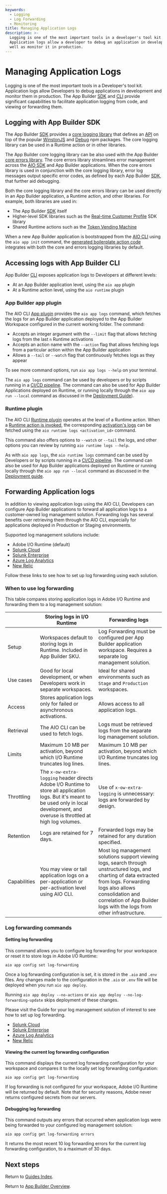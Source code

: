 ```yaml
---
keywords:
  - Logging
  - Log Forwarding
  - Monitoring
title: Managing Application Logs
description: >-
  Logging is one of the most important tools in a developer's tool kit.
  Application logs allow a developer to debug an application in development as
  well as monitor it in production.
---
```


# Managing Application Logs

Logging is one of the most important tools in a Developer's tool kit. Application logs allow Developers to debug applications in development and monitor them in production. The App Builder [SDK](https://github.com/adobe/aio-sdk) and [CLI](https://github.com/adobe/aio-cli) provide significant capabilities to facilitate application logging from code, and viewing or forwarding them.

## Logging with App Builder SDK

The App Builder [SDK](https://github.com/adobe/aio-sdk) provides a [core logging library](https://github.com/adobe/aio-lib-core-logging) that defines an [API](https://github.com/adobe/aio-lib-core-logging/blob/master/doc/api.md) on top of the popular [WinstonJS](https://www.npmjs.com/package/winston) and [Debug](https://www.npmjs.com/package/debug) npm packages. The core logging library can be used in a Runtime action or in other libraries.

The App Builder core logging library can be also used with the App Builder [core errors library](https://github.com/adobe/aio-lib-core-errors). The core errors library streamlines error management across the [AIO SDK](https://github.com/adobe/aio-sdk) and App Builder applications. When the core errors library is used in conjunction with the core logging library, error log messages output specific error codes, as defined by each App Builder [SDK](https://github.com/adobe/aio-sdk), that further aid debugging.

Both the core logging library and the core errors library can be used directly in an App Builder application, a Runtime action, and other libraries. For example, both libraries are used in:

- The App Builder [SDK](https://github.com/adobe/aio-sdk) itself
- Higher-level SDK libraries such as the [Real-time Customer Profile](https://github.com/adobe/aio-lib-customer-profile) SDK library
- Shared Runtime actions such as the [Token Vending Machine](https://github.com/adobe/aio-tvm)

<InlineAlert slots="text" />

When a new App Builder application is bootstrapped from the [AIO CLI](https://github.com/adobe/aio-cli) using the `aio app init` command, the [generated boilerplate action code](https://github.com/adobe/generator-aio-app) integrates with both the core and errors logging libraries by default.

## Accessing logs with App Builder CLI

App Builder [CLI](https://github.com/adobe/aio-cli) exposes application logs to Developers at different levels:

- At an App Builder application level, using the `aio app` plugin
- At a Runtime action level, using the `aio runtime` plugin

### App Builder app plugin

The AIO CLI [App plugin](https://github.com/adobe/aio-cli-plugin-app) provides the `aio app logs` command, which fetches the logs for an App Builder application deployed to the App Builder Workspace configured in the current working folder. The command:

- Accepts an integer argument with the `--limit` flag that allows fetching logs from the last `n` Runtime activations
- Accepts an action name with the `--action` flag that allows fetching logs from a particular action within the App Builder application
- Allows a `--tail` or `--watch` flag that continuously fetches logs as they appear

To see more command options, run `aio app logs --help` on your terminal.

The `aio app logs` command can be used by developers or by scripts running in a [CI/CD pipeline](deployment/ci_cd_for_firefly_apps.md). The command can also be used for App Builder Applications deployed on Runtime, or running locally through the `aio app run --local` command as discussed in the [Deployment Guide](deployment/index.md)).

### Runtime plugin

The AIO CLI [Runtime plugin](https://github.com/adobe/aio-cli-plugin-runtime) operates at the level of a Runtime action. When a [Runtime action is invoked](https://github.com/adobe/aio-cli-plugin-runtime#binrun-runtimeactioninvoke-actionname), the corresponding [activation's logs](https://github.com/adobe/aio-cli-plugin-runtime#binrun-runtimeactivationlogs-activationid) can be fetched using the `aio runtime logs <activation_id>` command.

This command also offers options to `--watch` or `--tail` the logs, and other options you can review by running `aio runtime logs --help`. 

As with `aio app logs`, the `aio runtime logs` command can be used by Developers or by scripts running in a [CI/CD pipeline](deployment/ci_cd_for_firefly_apps.md). The command can also be used for App Builder applications deployed on Runtime or  running locally through the `aio app run --local` command as discussed in the [Deployment guide](deployment/index.md).

## Forwarding Application logs

In addition to viewing application logs using the AIO CLI, Developers can configure App Builder applications to forward all application logs to a customer-owned log management solution. Forwarding logs has several benefits over retrieving them through the AIO CLI, especially for applications deployed in Production or Staging environments. 

Supported log management solutions include:

- Adobe I/O Runtime (default)
- [Splunk Cloud](splunk_cloud.md)
- [Splunk Enterprise](splunk_enterprise.md)
- [Azure Log Analytics](azure_log_analytics.md)
- [New Relic](new_relic.md)

Follow these links to see how to set up log forwarding using each solution.

### When to use log forwarding

This table compares storing application logs in Adobe I/O Runtime and forwarding them to a log management solution:

|              | Storing logs in I/O Runtime                                                                                                                                                                  | Forwarding logs                                                                                                                                                                                                                                        |
| ------------ | -------------------------------------------------------------------------------------------------------------------------------------------------------------------------------------------- | ------------------------------------------------------------------------------------------------------------------------------------------------------------------------------------------------------------------------------------------------------ |
| Setup        | Workspaces default to storing logs in Runtime. Included in App Builder SKU.                                                                                                                  | Log Forwarding must be configured per App Builder application workspace. Requires a separate log management solution.                                                                                                                                  |
| Use cases    | Good for local development, or when Developers work in separate workspaces.                                                                                                                  | Ideal for shared environments such as `Stage` and `Production` workspaces.                                                                                                                                                                             |
| Access       | Stores application logs only for failed or asynchronous activations.                                                                                                                         | Allows access to all application logs.                                                                                                                                                                                                                 |
| Retrieval    | The AIO CLI can be used to fetch logs.                                                                                                                                                       | Logs must be retrieved logs from the separate log management solution.                                                                                                                                                                                 |
| Limits       | Maximum 10 MB per activation, beyond which I/O Runtime truncates log lines.                                                                                                                  | Maximum 10 MB per activation, beyond which I/O Runtime truncates log lines.                                                                                                                                                                            |
| Throttling   | The `x-ow-extra-logging` header directs Adobe I/O Runtime to store all application logs. But it's meant to be used only in local development, and  overuse is throttled at high log volumes. | Use of `x-ow-extra-logging` is unnecessary: logs are forwarded by design.                                                                                                                                                                              |
| Retention    | Logs are retained for 7 days.                                                                                                                                                                | Forwarded logs may be retained for any duration specified.                                                                                                                                                                                             |
| Capabilities | You may view or tail application logs on a per-application or per-activation level using AIO CLI.                                                                                            | Most log management solutions support viewing logs, search through unstructured logs, and charting of data extracted from logs. Forwarding logs also allows consolidation and correlation of App Builder logs with the logs from other infrastructure. |

### Log forwarding commands

#### Setting log forwarding

This command allows you to configure log forwarding for your workspace or reset it to store logs in Adobe I/O Runtime:

```
aio app config set log-forwarding
```

Once a log forwarding configuration is set, it is stored in the `.aio` and `.env` files. Any changes made to the configuration in the `.aio` or `.env` file will be deployed when you run `aio app deploy`.

Running `aio app deploy --no-actions` or `aio app deploy --no-log-forwarding-update` skips deployment of these changes.

Please visit the Guide for your log management solution of interest to see how to set up log forwarding.

- [Splunk Cloud](splunk_cloud.md)
- [Splunk Enterprise](splunk_enterprise.md)
- [Azure Log Analytics](azure_log_analytics.md)
- [New Relic](new_relic.md)

#### Viewing the current log forwarding configuration

This command displays the current log forwarding configuration for your workspace and compares it to the locally set log forwarding configuration:

```
aio app config get log-forwarding
```

If log forwarding is not configured for your workspace, Adobe I/O Runtime will be returned by default. Note that for security reasons, Adobe never returns configured secrets from our servers.

#### Debugging log forwarding

This command outputs any errors that occurred when application logs were being forwarded to your configured log management solution:

```
aio app config get log-forwarding errors
```

It returns the most recent 10 log forwarding errors for the current log forwarding configuration, to a maximum of 30 days.

## Next steps

Return to [Guides Index](../guides).

Return to [App Builder Overview](/app-builder/src/pages/intro_and_overview/app_builder_overview.md).
